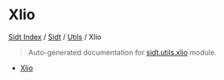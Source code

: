 # Xlio

[Sidt Index](../../README.md#sidt-index) / [Sidt](../index.md#sidt) / [Utils](./index.md#utils) / Xlio

> Auto-generated documentation for [sidt.utils.xlio](../../../sidt/utils/xlio.py) module.
- [Xlio](#xlio)
